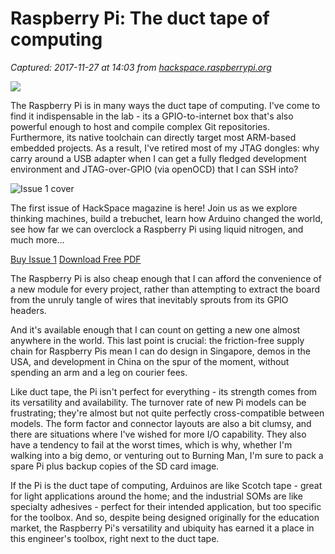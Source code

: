 # Raspberry Pi: The duct tape of computing

_Captured: 2017-11-27 at 14:03 from [hackspace.raspberrypi.org](https://hackspace.raspberrypi.org/features/raspberry-pi-the-duct-tape-of-computing)_

![](https://images.contentful.com/q092pc69zo4z/66ubXmwhHi84qSE0e4aekc/54e5d7fbc8fa2ed99d88b10fcee856cd/Raspberry_Pi_3_-_In_hand_3.jpg)

The Raspberry Pi is in many ways the duct tape of computing. I've come to find it indispensable in the lab - its a GPIO-to-internet box that's also powerful enough to host and compile complex Git repositories. Furthermore, its native toolchain can directly target most ARM-based embedded projects. As a result, I've retired most of my JTAG dongles: why carry around a USB adapter when I can get a fully fledged development environment and JTAG-over-GPIO (via openOCD) that I can SSH into?

![Issue 1 cover](https://s3-eu-west-1.amazonaws.com/rpi-magazines/issues/cover_images/000/000/007/original/001_HackSpace_01-1b-web.jpg?1511369413)

The first issue of HackSpace magazine is here! Join us as we explore thinking machines, build a trebuchet, learn how Arduino changed the world, see how far we can overclock a Raspberry Pi using liquid nitrogen, and much more…

[Buy Issue 1](https://hackspace.raspberrypi.org/features/raspberry-pi-the-duct-tape-of-computing) [Download Free PDF](https://s3-eu-west-1.amazonaws.com/rpi-magazines/issues/full_pdfs/000/000/007/original/HackSpaceMag01.pdf?1511368038)

The Raspberry Pi is also cheap enough that I can afford the convenience of a new module for every project, rather than attempting to extract the board from the unruly tangle of wires that inevitably sprouts from its GPIO headers.

And it's available enough that I can count on getting a new one almost anywhere in the world. This last point is crucial: the friction-free supply chain for Raspberry Pis mean I can do design in Singapore, demos in the USA, and development in China on the spur of the moment, without spending an arm and a leg on courier fees.

Like duct tape, the Pi isn't perfect for everything - its strength comes from its versatility and availability. The turnover rate of new Pi models can be frustrating; they're almost but not quite perfectly cross-compatible between models. The form factor and connector layouts are also a bit clumsy, and there are situations where I've wished for more I/O capability. They also have a tendency to fail at the worst times, which is why, whether I'm walking into a big demo, or venturing out to Burning Man, I'm sure to pack a spare Pi plus backup copies of the SD card image.

If the Pi is the duct tape of computing, Arduinos are like Scotch tape - great for light applications around the home; and the industrial SOMs are like specialty adhesives - perfect for their intended application, but too specific for the toolbox. And so, despite being designed originally for the education market, the Raspberry Pi's versatility and ubiquity has earned it a place in this engineer's toolbox, right next to the duct tape.
